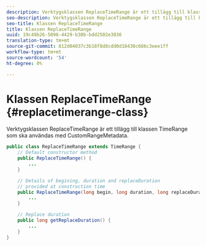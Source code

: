 ```yaml
---
description: Verktygsklassen ReplaceTimeRange är ett tillägg till klassen TimeRange som ska användas med CustomRangeMetadata.
seo-description: Verktygsklassen ReplaceTimeRange är ett tillägg till klassen TimeRange som ska användas med CustomRangeMetadata.
seo-title: Klassen ReplaceTimeRange
title: Klassen ReplaceTimeRange
uuid: 19c49b26-5096-4429-b30b-bdd2502e3036
translation-type: tm+mt
source-git-commit: 812d04037c3b18f8d8cdd0d18430c686c3eee1ff
workflow-type: tm+mt
source-wordcount: '54'
ht-degree: 0%

---
```



# Klassen ReplaceTimeRange {#replacetimerange-class}

Verktygsklassen ReplaceTimeRange är ett tillägg till klassen TimeRange som ska användas med CustomRangeMetadata.

```java
public class ReplaceTimeRange extends TimeRange {
    // Default constructor method
    public ReplaceTimeRange() { 
        ... 
    }

    // Details of begining, duration and replaceDuration 
    // provided at construction time 
    public ReplaceTimeRange(long begin, long duration, long replaceDuration) { 
        ... 
    }

    // Replace duration
    public long getReplaceDuration() { 
        ... 
    }
}
```

